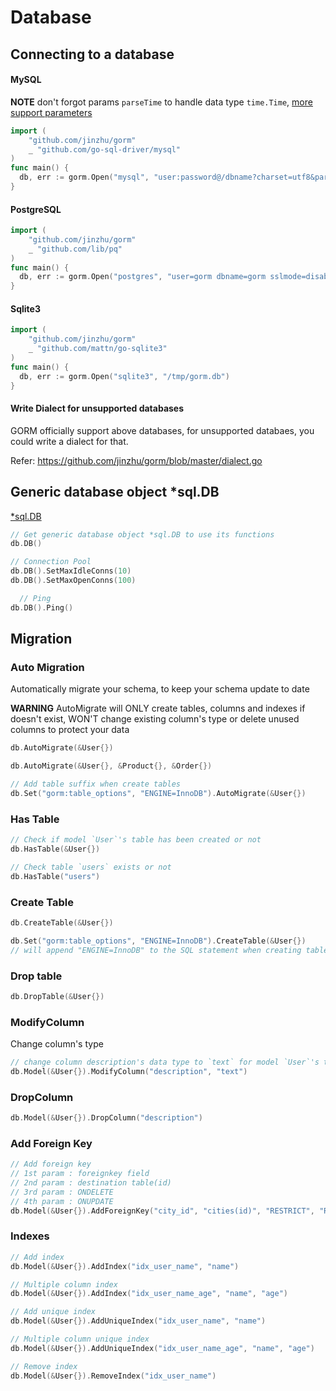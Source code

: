 # Database

<!-- toc -->

## Connecting to a database

#### MySQL

**NOTE** don't forgot params `parseTime` to handle data type `time.Time`, [more support parameters](https://github.com/go-sql-driver/mysql#parameters)

```go
import (
    "github.com/jinzhu/gorm"
    _ "github.com/go-sql-driver/mysql"
)
func main() {
  db, err := gorm.Open("mysql", "user:password@/dbname?charset=utf8&parseTime=True&loc=Local")
}
```

#### PostgreSQL

```go
import (
    "github.com/jinzhu/gorm"
    _ "github.com/lib/pq"
)
func main() {
  db, err := gorm.Open("postgres", "user=gorm dbname=gorm sslmode=disable")
}
```

#### Sqlite3

```go
import (
    "github.com/jinzhu/gorm"
    _ "github.com/mattn/go-sqlite3"
)
func main() {
  db, err := gorm.Open("sqlite3", "/tmp/gorm.db")
}
```

#### Write Dialect for unsupported databases

GORM officially support above databases, for unsupported databaes, you could write a dialect for that.

Refer: https://github.com/jinzhu/gorm/blob/master/dialect.go


## Generic database object *sql.DB

[*sql.DB](http://golang.org/pkg/database/sql/#DB)

```go
// Get generic database object *sql.DB to use its functions
db.DB()

// Connection Pool
db.DB().SetMaxIdleConns(10)
db.DB().SetMaxOpenConns(100)

  // Ping
db.DB().Ping()
```

## Migration

<!-- toc -->

### Auto Migration

Automatically migrate your schema, to keep your schema update to date

**WARNING** AutoMigrate will ONLY create tables, columns and indexes if doesn't exist,
WON'T change existing column's type or delete unused columns to protect your data

```go
db.AutoMigrate(&User{})

db.AutoMigrate(&User{}, &Product{}, &Order{})

// Add table suffix when create tables
db.Set("gorm:table_options", "ENGINE=InnoDB").AutoMigrate(&User{})
```

### Has Table

```go
// Check if model `User`'s table has been created or not
db.HasTable(&User{})

// Check table `users` exists or not
db.HasTable("users")
```

### Create Table

```go
db.CreateTable(&User{})

db.Set("gorm:table_options", "ENGINE=InnoDB").CreateTable(&User{})
// will append "ENGINE=InnoDB" to the SQL statement when creating table `users`
```

### Drop table

```go
db.DropTable(&User{})
```

### ModifyColumn

Change column's type

```go
// change column description's data type to `text` for model `User`'s table
db.Model(&User{}).ModifyColumn("description", "text")
```

### DropColumn

```go
db.Model(&User{}).DropColumn("description")
```

### Add Foreign Key

```go
// Add foreign key
// 1st param : foreignkey field
// 2nd param : destination table(id)
// 3rd param : ONDELETE
// 4th param : ONUPDATE
db.Model(&User{}).AddForeignKey("city_id", "cities(id)", "RESTRICT", "RESTRICT")
```

### Indexes

```go
// Add index
db.Model(&User{}).AddIndex("idx_user_name", "name")

// Multiple column index
db.Model(&User{}).AddIndex("idx_user_name_age", "name", "age")

// Add unique index
db.Model(&User{}).AddUniqueIndex("idx_user_name", "name")

// Multiple column unique index
db.Model(&User{}).AddUniqueIndex("idx_user_name_age", "name", "age")

// Remove index
db.Model(&User{}).RemoveIndex("idx_user_name")
```
